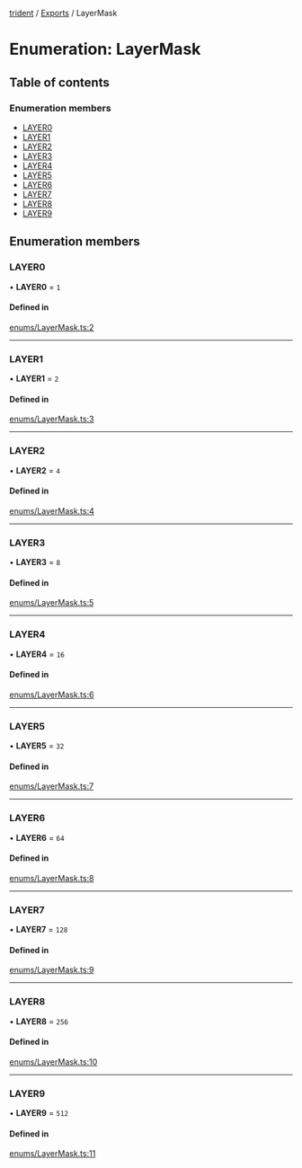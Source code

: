[trident](../README.md) / [Exports](../modules.md) / LayerMask

# Enumeration: LayerMask

## Table of contents

### Enumeration members

- [LAYER0](LayerMask.md#layer0)
- [LAYER1](LayerMask.md#layer1)
- [LAYER2](LayerMask.md#layer2)
- [LAYER3](LayerMask.md#layer3)
- [LAYER4](LayerMask.md#layer4)
- [LAYER5](LayerMask.md#layer5)
- [LAYER6](LayerMask.md#layer6)
- [LAYER7](LayerMask.md#layer7)
- [LAYER8](LayerMask.md#layer8)
- [LAYER9](LayerMask.md#layer9)

## Enumeration members

### LAYER0

• **LAYER0** = `1`

#### Defined in

[enums/LayerMask.ts:2](https://github.com/AIFanatic/Trident/blob/c17be51/src/enums/LayerMask.ts#L2)

___

### LAYER1

• **LAYER1** = `2`

#### Defined in

[enums/LayerMask.ts:3](https://github.com/AIFanatic/Trident/blob/c17be51/src/enums/LayerMask.ts#L3)

___

### LAYER2

• **LAYER2** = `4`

#### Defined in

[enums/LayerMask.ts:4](https://github.com/AIFanatic/Trident/blob/c17be51/src/enums/LayerMask.ts#L4)

___

### LAYER3

• **LAYER3** = `8`

#### Defined in

[enums/LayerMask.ts:5](https://github.com/AIFanatic/Trident/blob/c17be51/src/enums/LayerMask.ts#L5)

___

### LAYER4

• **LAYER4** = `16`

#### Defined in

[enums/LayerMask.ts:6](https://github.com/AIFanatic/Trident/blob/c17be51/src/enums/LayerMask.ts#L6)

___

### LAYER5

• **LAYER5** = `32`

#### Defined in

[enums/LayerMask.ts:7](https://github.com/AIFanatic/Trident/blob/c17be51/src/enums/LayerMask.ts#L7)

___

### LAYER6

• **LAYER6** = `64`

#### Defined in

[enums/LayerMask.ts:8](https://github.com/AIFanatic/Trident/blob/c17be51/src/enums/LayerMask.ts#L8)

___

### LAYER7

• **LAYER7** = `128`

#### Defined in

[enums/LayerMask.ts:9](https://github.com/AIFanatic/Trident/blob/c17be51/src/enums/LayerMask.ts#L9)

___

### LAYER8

• **LAYER8** = `256`

#### Defined in

[enums/LayerMask.ts:10](https://github.com/AIFanatic/Trident/blob/c17be51/src/enums/LayerMask.ts#L10)

___

### LAYER9

• **LAYER9** = `512`

#### Defined in

[enums/LayerMask.ts:11](https://github.com/AIFanatic/Trident/blob/c17be51/src/enums/LayerMask.ts#L11)

